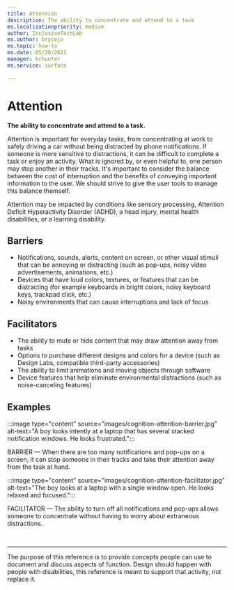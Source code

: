 ```yaml
---
title: Attention
description: The ability to concentrate and attend to a task
ms.localizationpriority: medium
author: InclusiveTechLab
ms.author: brycejo 
ms.topic: how-to
ms.date: 05/20/2021
manager: krhunter
ms.service: surface

---
```


# Attention

**The ability to concentrate and attend to a task.**

Attention is important for everyday tasks, from concentrating at work to safely driving a car without being distracted by phone notifications. If someone is more sensitive to distractions, it can be difficult to complete a task or enjoy an activity. What is ignored by, or even helpful to, one person may stop another in their tracks. It&apos;s important to consider the balance between the cost of interruption and the benefits of conveying important information to the user. We should strive to give the user tools to manage this balance themself. 

Attention may be impacted by conditions like sensory processing, Attention Deficit Hyperactivity Disorder (ADHD), a head injury, mental health disabilities, or a learning disability.

## Barriers

* Notifications, sounds, alerts, content on screen, or other visual stimuli that can be annoying or distracting (such as pop-ups, noisy video advertisements, animations, etc.)
* Devices that have loud colors, textures, or features that can be distracting (for example keyboards in bright colors, noisy keyboard keys, trackpad click, etc.)
* Noisy environments that can cause interruptions and lack of focus

## Facilitators

* The ability to mute or hide content that may draw attention away from tasks
* Options to purchase different designs and colors for a device (such as Design Labs, compatible third-party accessories)
* The ability to limit animations and moving objects through software
* Device features that help eliminate environmental distractions (such as noise-canceling features)


## Examples

:::image type="content" source="images/cognition-attention-barrier.jpg" alt-text="A boy looks intently at a laptop that has several stacked notification windows. He looks frustrated.":::

BARRIER — When there are too many notifications and pop-ups on a screen, it can stop someone in their tracks and take their attention away from the task at hand.

:::image type="content" source="images/cognition-attention-facilitator.jpg" alt-text="The boy looks at a laptop with a single window open. He looks relaxed and focused.":::


FACILITATOR — The ability to turn off all notifications and pop-ups allows someone to concentrate without having to worry about extraneous distractions.

&nbsp;

[comment]: # (Footer statement)
___
The purpose of this reference is to provide concepts people can use to document and discuss aspects of function. Design should happen with people with disabilities, this reference is meant to support that activity, not replace it. 